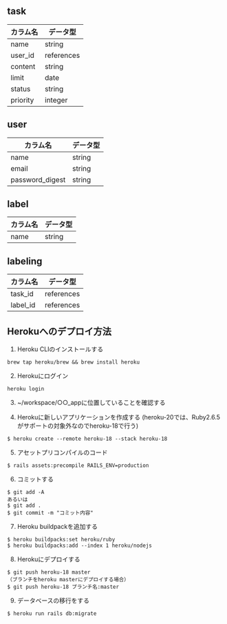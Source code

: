## task

|カラム名            |データ型      |
| ------------------|-----       |
| name              | string     |
| user_id           | references |
| content           | string     |
| limit             | date       |
|  status           | string     |
| priority          | integer    |

## user

|カラム名            |データ型      |
| ------------------|-----       |
| name              | string     |
| email             | string     |
| password_digest   | string     |


## label

|カラム名            |データ型  |
|------------------ |-----   |
| name              | string |

## labeling

|カラム名   |データ型         |
| ---------|-----          |
| task_id  | references    |
| label_id |references     |


## Herokuへのデプロイ方法

1. Heroku CLIのインストールする
```
brew tap heroku/brew && brew install heroku
```

2. Herokuにログイン
```
heroku login
```

3. ~/workspace/○○_appに位置していることを確認する

4. Herokuに新しいアプリケーションを作成する
(heroku-20では、Ruby2.6.5がサポートの対象外なのでheroku-18で行う)
```
$ heroku create --remote heroku-18 --stack heroku-18
```

5. アセットプリコンパイルのコード
```
$ rails assets:precompile RAILS_ENV=production
```

6. コミットする
```
$ git add -A
あるいは
$ git add .
$ git commit -m "コミット内容"
```

7. Heroku buildpackを追加する
```
$ heroku buildpacks:set heroku/ruby
$ heroku buildpacks:add --index 1 heroku/nodejs
```

8. Herokuにデプロイする
```
$ git push heroku-18 master
（ブランチをheroku masterにデプロイする場合）
$ git push heroku-18 ブランチ名:master
```

9. データベースの移行をする
```
$ heroku run rails db:migrate
```
